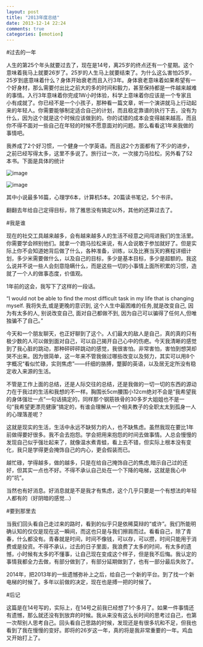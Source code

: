 ```yaml
---
layout: post
title: "2013年度总结"
date: 2013-12-14 22:24
comments: true
categories: [emotion]
---
```


#过去的一年

人生的第25个年头就要过去了，现在是14号，离25岁的终点还有一个星期。这个意味着我马上就要26岁了。25岁的人生马上就要结束了。为什么这么害怕25岁。25岁到底意味着什么？身体开始衰老而且入行3年。身体衰老意味着如果希望有一个好身材，那么需要付出比之前大的多的时间和毅力，甚至保持都是一件越来越难的事情。入行3年意味着你完成1W小时体验，科学上意味着你应该是一个专家且小有成就了。你已经不是一个小孩子，那种看一篇文章，听一个演讲就马上行动起来的年轻人。你需要能够制定适合自己的计划，而且稳定靠谱的执行下去，没有为什么，因为这个就是这个时候应该做到的。你的试错的成本会变得越来越高，而且你不得不面对一些自己在年轻的时候不愿意面对的问题。那么看看这1年来我做的事情吧。

我养成了2个好习惯，一个健身一个学英语。而且这2个方面都有了不少的进步，之前已经写得太多，这里不多说了。旅行过一次，一次接力马拉松，另外看了52本书。下面是具体的统计

![image](http://studentdeng.github.io/images/25-1.png)

![image](http://studentdeng.github.io/images/25-2.png)

其中小说最多16篇，心理学6本，计算机5本。20篇读书笔记，5个书评。

翻翻去年给自己定得目标，除了雅思没有搞定以外，其他的还算过去了。

#我是谁

现在的社交工具越来越多，会有越来越多人的生活不经意之间闯进我们的生活里。你需要学会辨别他们。就拿一个跑马拉松来说，有人会说敢于参加就好了。但是实际上你不会知道她背后做了什么，各种准备，训练，以及比赛当天的赛程详细计划，多少米需要做什么，以及自己的目标，多少是基本目标，多少是超额的。我这么说并不说一些人会刻意隐瞒什么，而是这些一切的小事情上面所积累的习惯，造就了一个人的做事态度，价值观。

1年前的这会，我写下了这样的一段话。

“I would not be able to find the most difficult task in my life that is changing myself. 我将失去,或是更晚的意识到, 这个人生中最困难的任务,就是改变自己, 因为有太多的人, 别说改变自己, 面对自己都做不到, 因为自己可以骗得了任何人,但唯独骗不了自己。”

今天和一个朋友聊天，也正好聊到了这个。人们最大的敌人是自己，真的真的只有极少数的人可以做到面对自己，可以自己揭开自己心中的伤疤。今天我清晰的感觉到了我心脏的跳动，那种砰砰砰跳动的感觉，我很害怕。非常害怕，害怕到想哭却哭不出来。因为很简单，这一年来不管我做过哪些改变以及努力，其实可以用8个字概况“看似忙碌，实则焦虑”——纤细的胳膊，蹩脚的英语，以及居无定所没有稳定收入来源的生活。

不管是工作上面的总结，还是人际交往的总结，还是我做的一切一切的东西的源动力在于我过的生活和我想的不一样。胸围长5cm腰围小12cm绝对不会是“我希望我的身体强壮一点”一句话搞定的，同样那个钢筋铁骨的30多岁大姐姐也不是一句“我希望更漂亮健康”搞定的，有谁会理解从一个相夫教子的全职太太到孤身一人的心理落差呢？

这就是现实的生活，生活中永远不缺努力的人，也不缺焦虑。虽然我现在要比1年前做得要好很多。我不会去抱怨。学会把用来抱怨的时间去做事情。人总会慢慢的发现自己似乎强壮起来了，就像温水煮青蛙，看上去不错，但实际上根本没有变化，我只是学得更会掩饰自己的内心，更会假装而已。

越忙碌，学得越多，做的越多，只是在给自己掩饰自己的焦虑,暗示自己过的还好，但其实一点也不好。不得不承认自己处在一个下降的电梯，这就是我心中的“坑”。

当然也有好消息。好消息就是不是我才有焦虑，这个几乎只要是一个有想法的年轻人都有的（好阴暗的感觉...）

#要到那里去

当我们回头看自己走过来的路时，看到的似乎只是依稀莫辩的“或许”。我们所能明确认知的仅仅是现在这一瞬间，而这也只是与我们擦肩而过。看看自己，除了青春，什么都没有。青春就是时间，时间不像钱，可以存，可以攒，时间只能用于消费或是投资。不得不承认，过去的日子里面，我浪费了太多的时间，有太多的遗憾，小时候有太多的不懂事，让自己现在变成这个样子，但是我不后悔。我认定的事情我都全力去做，有部分做到了，有部分延期做到了，也有一部分最后失败了。

2014年，把2013年的一些遗憾弥补上之后，给自己一个新的平台。到了找一个新电梯的时候了。多年以前做的决定，现在也是搏一把的时候了。

#后记

这篇是在14号写的，实际上，在14号之前我已经想了1个多月了。如果一件事情还有遗憾，那么就还没有到放弃的时候。我从来没有这么长时间的思考过自己，也第一次帮别人思考自己。回头看自己思路的时候，发现还是有很多坑和不足，但我也看到了我在慢慢的变好。即将的26岁这一年，真的将是我非常重要的一年。鸡血又开始打上了。